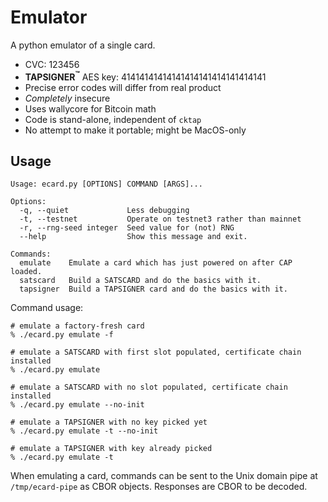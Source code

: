 # Emulator

A python emulator of a single card.

- CVC: 123456
- **TAPSIGNER<sup>&trade;</sup>** AES key: 41414141414141414141414141414141
- Precise error codes will differ from real product
- _Completely_ insecure
- Uses wallycore for Bitcoin math
- Code is stand-alone, independent of `cktap`
- No attempt to make it portable; might be MacOS-only

## Usage

```
Usage: ecard.py [OPTIONS] COMMAND [ARGS]...

Options:
  -q, --quiet             Less debugging
  -t, --testnet           Operate on testnet3 rather than mainnet
  -r, --rng-seed integer  Seed value for (not) RNG
  --help                  Show this message and exit.

Commands:
  emulate    Emulate a card which has just powered on after CAP loaded.
  satscard   Build a SATSCARD and do the basics with it.
  tapsigner  Build a TAPSIGNER card and do the basics with it.
```

Command usage:

```shell
# emulate a factory-fresh card
% ./ecard.py emulate -f
```

```shell
# emulate a SATSCARD with first slot populated, certificate chain installed
% ./ecard.py emulate
```

```shell
# emulate a SATSCARD with no slot populated, certificate chain installed
% ./ecard.py emulate --no-init
```

```shell
# emulate a TAPSIGNER with no key picked yet
% ./ecard.py emulate -t --no-init
```

```shell
# emulate a TAPSIGNER with key already picked
% ./ecard.py emulate -t
```

When emulating a card, commands can be sent to the Unix domain pipe
at `/tmp/ecard-pipe` as CBOR objects. Responses are CBOR to be decoded.
